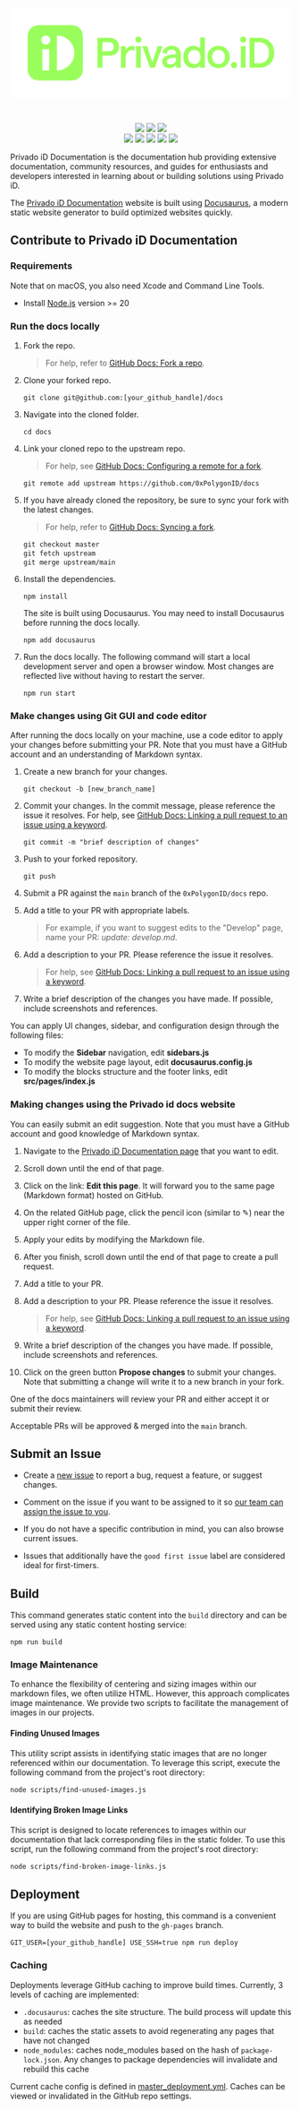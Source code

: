 <br>

<p align="center">
<img align="center" src="/static/img/privado_logo.svg">
</p>

<br>

<p align="center">
   <a href="https://github.com/0xPolygonID/docs/network/members"><img src="https://img.shields.io/github/forks/0xPolygonID/docs?style=social"></a>
   <img src="https://img.shields.io/github/stars/0xPolygonID/docs?style=social">
   <a href="https://x.com/Privado_ID"><img src="https://img.shields.io/twitter/follow/0xPolygonID.svg?style=social"></a>
   <br>
   <img src="https://img.shields.io/github/languages/count/0xPolygonID/docs">
   <a href="https://github.com/0xPolygonID/docs/issues"><img src="https://img.shields.io/github/issues/0xPolygonID/docs"></a>
   <a href="https://github.com/0xPolygonID/docs/pulls"><img src="https://img.shields.io/github/issues-pr-raw/0xPolygonID/docs"></a>
   <a href="https://github.com/0xPolygonID/docs/graphs/contributors"><img src="https://img.shields.io/github/contributors-anon/0xPolygonID/docs"></a>
   <img src="https://img.shields.io/github/languages/code-size/0xPolygonID/docs">
</p>

Privado iD Documentation is the documentation hub providing extensive documentation, community resources, and guides for enthusiasts and developers interested in learning about or building solutions using Privado iD.

The [Privado iD Documentation](https://devs.polygonid.com) website is built using [Docusaurus](https://docusaurus.io/), 
a modern static website generator to build optimized websites quickly.

## Contribute to Privado iD Documentation
### Requirements

Note that on macOS, you also need Xcode and Command Line Tools.

* Install [Node.js](https://nodejs.org/en/download/) version >= 20


### Run the docs locally

1. Fork the repo. 
   > For help, refer to [GitHub Docs: Fork a repo](https://help.github.com/en/articles/fork-a-repo).
   
2. Clone your forked repo.
   
    ```
    git clone git@github.com:[your_github_handle]/docs
    ```

3. Navigate into the cloned folder.
   
    ```
    cd docs
    ```

4. Link your cloned repo to the upstream repo.
   > For help, see [GitHub Docs: Configuring a remote for a fork](https://docs.github.com/en/github/collaborating-with-issues-and-pull-requests/configuring-a-remote-for-a-fork).
   
    ```
    git remote add upstream https://github.com/0xPolygonID/docs
    ```

5. If you have already cloned the repository, be sure to sync your fork with the latest changes. 
   > For help, refer to [GitHub Docs: Syncing a fork](https://docs.github.com/en/github/collaborating-with-issues-and-pull-requests/syncing-a-fork).

    ```
    git checkout master
    git fetch upstream
    git merge upstream/main
    ```

6. Install the dependencies.
   
    ```
    npm install
    ```
    
   The site is built using Docusaurus. You may need to install Docusaurus before running the docs locally.

   ```
   npm add docusaurus
   ```

7. Run the docs locally. 
   The following command will start a local development server and open a browser window. 
   Most changes are reflected live without having to restart the server.

    ```
    npm run start
    ```

### Make changes using Git GUI and code editor

After running the docs locally on your machine, use a code editor to apply your changes before submitting 
your PR. Note that you must have a GitHub account and an understanding of Markdown syntax.

1. Create a new branch for your changes.
   
    ```
    git checkout -b [new_branch_name]
    ```

2. Commit your changes. 
   In the commit message, please reference the issue it resolves. 
   For help, see [GitHub Docs: Linking a pull request to an issue using a keyword](https://docs.github.com/en/free-pro-team@latest/github/managing-your-work-on-github/linking-a-pull-request-to-an-issue#linking-a-pull-request-to-an-issue-using-a-keyword).

    ```
    git commit -m "brief description of changes"
    ```

3. Push to your forked repository.
   
    ```
    git push
    ```

4. Submit a PR against the `main` branch of the `0xPolygonID/docs` repo.
   
5. Add a title to your PR with appropriate labels.
   > For example, if you want to suggest edits to the "Develop" page, name your PR: *update: develop.md*.
   
6. Add a description to your PR. Please reference the issue it resolves. 
   > For help, see [GitHub Docs: Linking a pull request to an issue using a keyword](https://docs.github.com/en/free-pro-team@latest/github/managing-your-work-on-github/linking-a-pull-request-to-an-issue#linking-a-pull-request-to-an-issue-using-a-keyword).
   
7. Write a brief description of the changes you have made. If possible, include screenshots and references.

You can apply UI changes, sidebar, and configuration design through the following files:

- To modify the **Sidebar** navigation, edit **sidebars.js**
- To modify the website page layout, edit **docusaurus.config.js**
- To modify the blocks structure and the footer links, edit **src/pages/index.js**

### Making changes using the Privado id docs website

You can easily submit an edit suggestion. Note that you must have a GitHub account and good knowledge of Markdown syntax.

1. Navigate to the [Privado iD Documentation page](https://devs.polygonid.com) that you want to edit.

2. Scroll down until the end of that page.

3. Click on the link: **Edit this page**. It will forward you to the same page (Markdown format) hosted on GitHub.

4. On the related GitHub page, click the pencil icon (similar to ✎) near the upper right corner of the file.

5. Apply your edits by modifying the Markdown file.

6. After you finish, scroll down until the end of that page to create a pull request.

7. Add a title to your PR.

8. Add a description to your PR. Please reference the issue it resolves.
   > For help, see [GitHub Docs: Linking a pull request to an issue using a keyword](https://docs.github.com/en/free-pro-team@latest/github/managing-your-work-on-github/linking-a-pull-request-to-an-issue#linking-a-pull-request-to-an-issue-using-a-keyword).

9.  Write a brief description of the changes you have made. If possible, include screenshots and references.

10. Click on the green button **Propose changes** to submit your changes. Note that submitting a change will write 
    it to a new branch in your fork.

One of the docs maintainers will review your PR and either accept it or submit their review.

Acceptable PRs will be approved & merged into the `main` branch.

## Submit an Issue

- Create a [new issue](https://github.com/0xPolygonID/docs/issues) to report a bug, request a feature, 
  or suggest changes.

- Comment on the issue if you want to be assigned to it so [our team can assign the issue to you](https://github.blog/2019-06-25-assign-issues-to-issue-commenters/).

- If you do not have a specific contribution in mind, you can also browse current issues.

- Issues that additionally have the `good first issue` label are considered ideal for first-timers.

## Build

This command generates static content into the `build` directory and can be served using any static content hosting 
service:

```
npm run build
```

### Image Maintenance

To enhance the flexibility of centering and sizing images within our markdown files, we often utilize HTML. However, this approach complicates image maintenance. We provide two scripts to facilitate the management of images in our projects.

#### Finding Unused Images

This utility script assists in identifying static images that are no longer referenced within our documentation. To leverage this script, execute the following command from the project's root directory:

```bash
node scripts/find-unused-images.js
```

#### Identifying Broken Image Links

This script is designed to locate references to images within our documentation that lack corresponding files in the static folder. To use this script, run the following command from the project's root directory:

```bash
node scripts/find-broken-image-links.js
```

## Deployment

If you are using GitHub pages for hosting, this command is a convenient way to build the website and push to the 
`gh-pages` branch.

```
GIT_USER=[your_github_handle] USE_SSH=true npm run deploy
```

### Caching

Deployments leverage GitHub caching to improve build times. Currently, 3 levels of caching are 
implemented:

- `.docusaurus`: caches the site structure. The build process will update this as needed
- `build`: caches the static assets to avoid regenerating any pages that have not changed
- `node_modules`: caches node_modules based on the hash of `package-lock.json`. Any changes to package dependencies will invalidate and rebuild this cache

Current cache config is defined in [master_deployment.yml](.github/workflows/master_deployment.yml#39). Caches can be viewed or invalidated in the 
GitHub repo settings.
